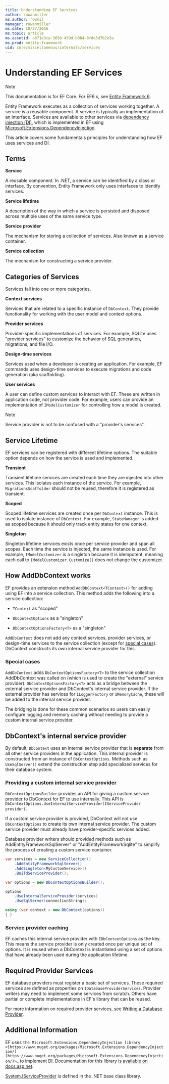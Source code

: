 ```yaml
---
title: Understanding EF Services
author: rowanmiller
ms.author: rowmil
manager: rowanmiller
ms.date: 10/27/2016
ms.topic: article
ms.assetid: a871e3ca-3650-459d-b084-8fde5d7b2e3a
ms.prod: entity-framework
uid: core/miscellaneous/internals/services
---
```

# Understanding EF Services

> [!NOTE]
> This documentation is for EF Core. For EF6.x, see [Entity Framework 6](../../../ef6/index.md).

Entity Framework executes as a collection of services working together. A service is a reusable component. A service is typically an implementation of an interface. Services are available to other services via [dependency injection (DI)](https://wikipedia.org/wiki/Dependency_injection), which is implemented in EF using [Microsoft.Extensions.DependencyInjection](https://docs.asp.net/en/latest/fundamentals/dependency-injection.html).

This article covers some fundamentals principles for understanding how EF uses services and DI.

## Terms

**Service**

   A reusable component. In .NET, a service can be identified by a class or interface. By convention, Entity Framework only uses interfaces to identify services.

**Service lifetime**

   A description of the way in which a service is persisted and disposed across multiple uses of the same service type.

**Service provider**

   The mechanism for storing a collection of services. Also known as a service container.

**Service collection**

   The mechanism for constructing a service provider.

## Categories of Services

Services fall into one or more categories.

**Context services**

   Services that are related to a specific instance of  `DbContext`. They provide functionality for working with the user model and context options.

**Provider services**

   Provider-specific implementations of services. For example, SQLite uses "provider services" to customize the behavior of SQL generation, migrations, and file I/O.

**Design-time services**

   Services used when a developer is creating an application. For example, EF commands uses design-time services to execute migrations and code generation (aka scaffolding).

**User services**

   A user can define custom services to interact with EF. These are written in application code, not provider code. For example, users can provide an implementation of `IModelCustomizer` for controlling how a model is created.

> [!NOTE]
> Service provider is not to be confused with a "provider's services".

## Service Lifetime

EF services can be registered with different lifetime options. The suitable option depends on how the service is used and implemented.

**Transient**

   Transient lifetime services are created each time they are injected into other services. This isolates each instance of the service. For example, `MigrationsScaffolder` should not be reused, therefore it is registered as transient.

**Scoped**

   Scoped lifetime services are created once per `DbContext` instance. This is used to isolate instance of `DbContext`. For example, `StateManager` is added as scoped because it should only track entity states for one context.

**Singleton**

   Singleton lifetime services exists once per service provider and span all scopes. Each time the service is injected, the same instance is used. For example, `IModelCustomizer` is a singleton because it is idempotent, meaning each call to `IModelCustomizer.Customize()` does not change the customizer.

## How AddDbContext works

EF provides an extension method `AddDbContext<TContext>()` for adding using EF into a service collection. This method adds the following into a service collection:

* `TContext` as "scoped"

* `DbContextOptions` as a "singleton"

* `DbContextOptionsFactory<T>` as a "singleton"

`AddDbContext` does not add any context services, provider services, or design-time services to the service collection (except for [special cases](#special-cases)). DbContext constructs its own internal service provider for this.

### Special cases

`AddDbContext` adds `DbContextOptionsFactory<T>` to the service collection AddDbContext was called on (which is used to create the "external" service provider). `DbContextOptionsFactory<T>` acts as a bridge between the external service provider and DbContext's internal service provider. If the external provider has services for `ILoggerFactory` or `IMemoryCache`, these will be added to the internal service provider.

The bridging is done for these common scenarios so users can easily configure logging and memory caching without needing to provide a custom internal service provider.

## DbContext's internal service provider

By default, `DbContext` uses an internal service provider that is **separate** from all other service providers in the application. This internal provider is constructed from an instance of `DbContextOptions`. Methods such as `UseSqlServer()` extend the construction step add specialized services for their database system.

### Providing a custom internal service provider

`DbContextOptionsBuilder` provides an API for giving a custom service provider to DbContext for EF to use internally. This API is `DbContextOptions.UseInternalServiceProvider(IServiceProvider provider)`.

If a custom service provider is provided, DbContext will not use `DbContextOptions` to create its own internal service provider. The custom service provider must already have provider-specific services added.

Database provider writers should provided methods such as AddEntityFrameworkSqlServer" or "AddEntityFrameworkSqlite" to simplify the process of creating a custom service container.

<!-- literal_block"language": "csharp",rp", "xml:space": "preserve", "classes  "backrefs  "names  "dupnames  highlight_args}, "ids  "linenos": false -->
````csharp
var services = new ServiceCollection()
    .AddEntityFrameworkSqlServer()
    .AddSingleton<MyCustomService>()
    .BuildServiceProvider();

var options = new DbContextOptionsBuilder();

options
    .UseInternalServiceProvider(services)
    .UseSqlServer(connectionString);

using (var context = new DbContext(options))
{ }
````

### Service provider caching

EF caches this internal service provider with `IDbContextOptions` as the key. This means the service provider is only created once per unique set of options. It is reused when a DbContext is instantiated using a set of options that have already been used during the application lifetime.

## Required Provider Services

EF database providers must register a basic set of services. These required services are defined as properties on `IDatabaseProviderServices`. Provider writers may need to implement some services from scratch. Others have partial or complete implementations in EF's library that can be reused.

For more information on required provider services, see [Writing a Database Provider](writing-a-provider.md).

## Additional Information

EF uses `the Microsoft.Extensions.DependencyInjection library <[https://www.nuget.org/packages/Microsoft.Extensions.DependencyInjection/](https://www.nuget.org/packages/Microsoft.Extensions.DependencyInjection/)>`_ to implement DI. Documentation for this library [is available on docs.asp.net](https://docs.asp.net/en/latest/fundamentals/dependency-injection.html).

[System.IServiceProvider](https://docs.microsoft.com/en-us/dotnet/core/api/system.iserviceprovider) is defined in the .NET base class library.
